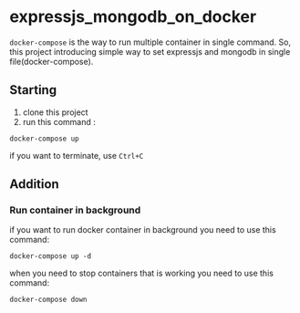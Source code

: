 # expressjs_mongodb_on_docker
```docker-compose``` is the way to run multiple container in single command. So, this project introducing simple way to set expressjs and mongodb in single file(docker-compose). 

## Starting
1. clone this project
2. run this command :
```
docker-compose up
```
if you want to terminate, use ```Ctrl+C```
## Addition
### Run container in background
if you want to run docker container in background you need to use this command:
```
docker-compose up -d
```
when you need to stop containers that is working you need to use this command:

```
docker-compose down
```